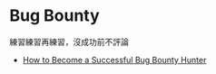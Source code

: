 # Bug Bounty
練習練習再練習，沒成功前不評論

- [How to Become a Successful Bug Bounty Hunter](https://www.hackerone.com/ethical-hacker/how-become-successful-bug-bounty-hunter)

